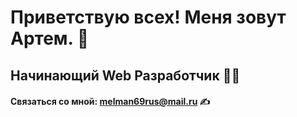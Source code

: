 # Приветствую всех! Меня зовут Артем. :handshake:
## Начинающий **Web** Разработчик :technologist:
#### Связаться со мной: melman69rus@mail.ru :writing_hand:
